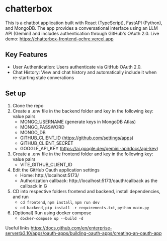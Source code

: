 # chatterbox
This is a chatbot application built with React (TypeScript), FastAPI (Python), and MongoDB. The app provides a conversational interface using an LLM API (Gemini) and includes authentication through GitHub's OAuth 2.0.
Live demo: https://chatterbox-frontend-ochre.vercel.app

## Key Features
- User Authentication: Users authenticate via GitHub OAuth 2.0.
- Chat History: View and chat history and automatically include it when re-starting stale converations

## Set up
1. Clone the repo
2. Create a .env file in the backend folder and key in the following key: value pairs
    - MONGO_USERNAME (generate keys in MongoDB Atlas)
    - MONGO_PASSWORD
    - MONGO_DB
    - GITHUB_CLIENT_ID (https://github.com/settings/apps) 
    - GITHUB_CLIENT_SECRET
    - GOOGLE_API_KEY (https://ai.google.dev/gemini-api/docs/api-key)
3. Create a .env file in the frontend folder and key in the following key: value pairs
    - VITE_GITHUB_CLIENT_ID
4. Edit the GitHub Oauth application settings
    - Home: http://localhost:5173/
    - Authorization callback: http://localhost:5173/oauth/callback as the callback in G
5. CD into respective folders frontend and backend, install dependencies, and run 
    - `cd frontend`, `npm install`, `npm run dev`
    - `cd backend`, `pip install -r requirements.txt`, `python main.py`
6. [Optional] Run using docker compose
    - `docker-compose up --build -d`
  
  
Useful links
https://docs.github.com/en/enterprise-server@3.10/apps/oauth-apps/building-oauth-apps/creating-an-oauth-app


